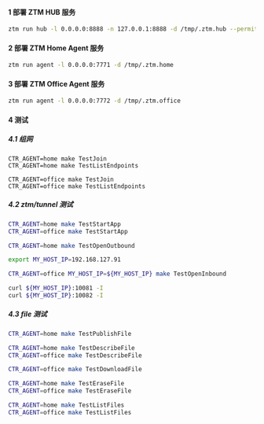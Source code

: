#### 1 部署 ZTM HUB 服务

```bash
ztm run hub -l 0.0.0.0:8888 -n 127.0.0.1:8888 -d /tmp/.ztm.hub --permit /tmp/root.json
```

#### 2 部署 ZTM Home Agent 服务

```bash
ztm run agent -l 0.0.0.0:7771 -d /tmp/.ztm.home
```

#### 3 部署 ZTM Office Agent 服务

```bash
ztm run agent -l 0.0.0.0:7772 -d /tmp/.ztm.office
```

#### 4 测试

##### 4.1 组网

```
CTR_AGENT=home make TestJoin
CTR_AGENT=home make TestListEndpoints

CTR_AGENT=office make TestJoin
CTR_AGENT=office make TestListEndpoints
```

##### 4.2 ztm/tunnel 测试

```bash
CTR_AGENT=home make TestStartApp
CTR_AGENT=office make TestStartApp

CTR_AGENT=home make TestOpenOutbound

export MY_HOST_IP=192.168.127.91

CTR_AGENT=office MY_HOST_IP=${MY_HOST_IP} make TestOpenInbound

curl ${MY_HOST_IP}:10081 -I
curl ${MY_HOST_IP}:10082 -I
```

##### 4.3 file 测试

```bash
CTR_AGENT=home make TestPublishFile

CTR_AGENT=home make TestDescribeFile
CTR_AGENT=office make TestDescribeFile

CTR_AGENT=office make TestDownloadFile

CTR_AGENT=home make TestEraseFile
CTR_AGENT=office make TestEraseFile

CTR_AGENT=home make TestListFiles
CTR_AGENT=office make TestListFiles
```

